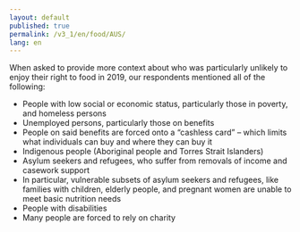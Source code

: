 ```yaml
---
layout: default
published: true
permalink: /v3_1/en/food/AUS/
lang: en
---
```

When asked to provide more context about who was particularly unlikely to enjoy their right to food in 2019, our respondents mentioned all of the following: 
 
- People with low social or economic status, particularly those in poverty, and homeless persons
- Unemployed persons, particularly those on benefits
- People on said benefits are forced onto a “cashless card” – which limits what individuals can buy and where they can buy it 
- Indigenous people (Aboriginal people and Torres Strait Islanders)
- Asylum seekers and refugees, who suffer from removals of income and casework support 
- In particular, vulnerable subsets of asylum seekers and refugees, like families with children, elderly people, and pregnant women are unable to meet basic nutrition needs 
- People with disabilities 
- Many people are forced to rely on charity
